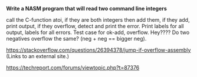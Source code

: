 **Write a NASM program that will read two command line integers**
 
 call the C-function atoi, if they are both integers then add them, if they add, print output, if they overflow, detect and print the error. Print labels for all output, labels for all errors. Test case for ok-add, overflow. Hey???? Do two negatives overflow the same? (neg + neg == bigger neg).

 

https://stackoverflow.com/questions/26394378/jump-if-overflow-assembly (Links to an external site.)

https://techreport.com/forums/viewtopic.php?t=87376